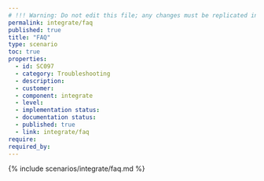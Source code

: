 ```yaml
---
# !!! Warning: Do not edit this file; any changes must be replicated in Excel !!!
permalink: integrate/faq
published: true
title: "FAQ"
type: scenario
toc: true
properties:
  - id: SC097
  - category: Troubleshooting
  - description:
  - customer:
  - component: integrate
  - level:
  - implementation status:
  - documentation status:
  - published: true
  - link: integrate/faq
require:
required_by:
---
```


{% include scenarios/integrate/faq.md %}
